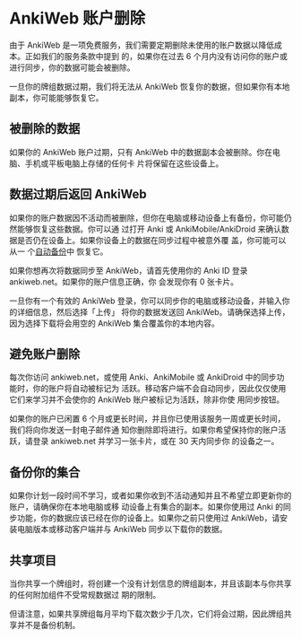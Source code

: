 # AnkiWeb 账户删除

由于 AnkiWeb 是一项免费服务，我们需要定期删除未使用的账户数据以降低成本。正如我们的服务条款中提到
的，如果你在过去 6 个月内没有访问你的账户或进行同步，你的数据可能会被删除。

一旦你的牌组数据过期，我们将无法从 AnkiWeb 恢复你的数据，但如果你有本地副本，你可能能够恢复它。

## 被删除的数据

如果你的 AnkiWeb 账户过期，只有 AnkiWeb 中的数据副本会被删除。你在电脑、手机或平板电脑上存储的任何卡
片将保留在这些设备上。

## 数据过期后返回 AnkiWeb

如果你的账户数据因不活动而被删除，但你在电脑或移动设备上有备份，你可能仍然能够恢复这些数据。你可以通
过打开 Anki 或 AnkiMobile/AnkiDroid 来确认数据是否仍在设备上。如果你设备上的数据在同步过程中被意外覆
盖，你可能可以从一
个[自动备份](https://open-spaced-repetition.github.io/anki-faqs-zh-CN/restoring-an-automatic-backup-recovering-from-data-loss.html)中
恢复它。

如果你想再次将数据同步至 AnkiWeb，请首先使用你的 Anki ID 登录 ankiweb.net。如果你的账户信息正确，你
会发现你有 0 张卡片。

一旦你有一个有效的 AnkiWeb 登录，你可以同步你的电脑或移动设备，并输入你的详细信息，然后选择「上传」
将你的数据发送回 AnkiWeb。请确保选择上传，因为选择下载将会用空的 AnkiWeb 集合覆盖你的本地内容。

## 避免账户删除

每次你访问 ankiweb.net，或使用 Anki、AnkiMobile 或 AnkiDroid 中的同步功能时，你的账户将自动被标记为
活跃。移动客户端不会自动同步，因此仅仅使用它们来学习并不会使你的 AnkiWeb 账户被标记为活跃，除非你使
用同步按钮。

如果你的账户已闲置 6 个月或更长时间，并且你已使用该服务一周或更长时间，我们将向你发送一封电子邮件通
知你删除即将进行。如果你希望保持你的账户活跃，请登录 ankiweb.net 并学习一张卡片，或在 30 天内同步你
的设备之一。

## 备份你的集合

如果你计划一段时间不学习，或者如果你收到不活动通知并且不希望立即更新你的账户，请确保你在本地电脑或移
动设备上有集合的副本。如果你使用过 Anki 的同步功能，你的数据应该已经在你的设备上。如果你之前只使用过
AnkiWeb，请安装电脑版本或移动客户端并与 AnkiWeb 同步以下载你的数据。

## 共享项目

当你共享一个牌组时，将创建一个没有计划信息的牌组副本，并且该副本与你共享的任何附加组件不受常规数据过
期的限制。

但请注意，如果共享牌组每月平均下载次数少于几次，它们将会过期，因此牌组共享并不是备份机制。
